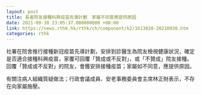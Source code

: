 ```yaml
---
layout: post
title: 長者院友接種科興疫苗先導計劃　家屬不同意應提供原因
date: 2021-09-30 23:05:37.000000000 +08:00
link: https://news.rthk.hk/rthk/ch/component/k2/1613028-20210930.htm
categories: rthk
---
```


社署在院舍推行接種新冠疫苗先導計劃，安排到診醫生為院友檢視健康狀況，確定是否適合接種科興疫苗，家覆可回覆「贊成或不反對」，或「不贊成」院友接種。回覆「贊成或不反對」的院友，會獲安排接種疫苗；家屬如不同意，應提供原因。

有關注病人組織質疑做法；行政會議成員、安老事務委員會主席林正財表示，不存在向家屬施壓。
